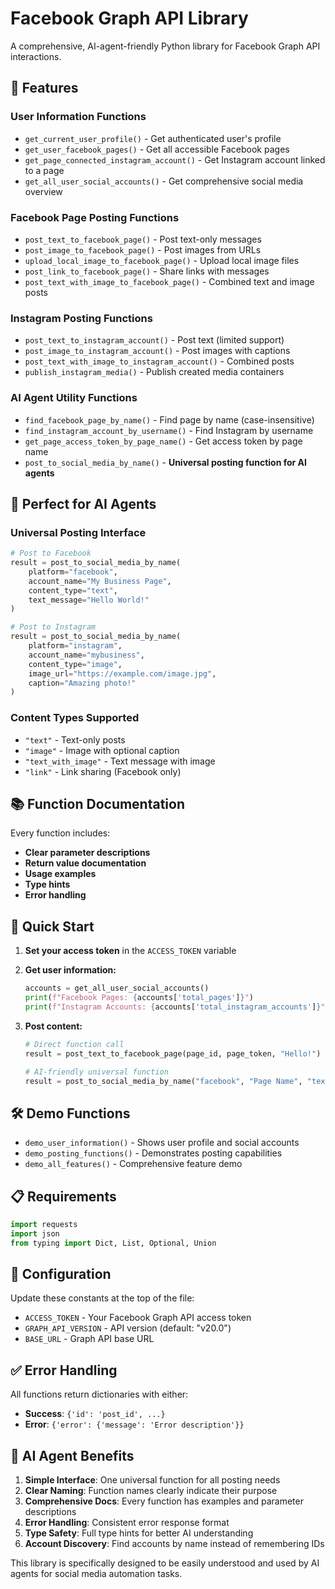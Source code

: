 # Facebook Graph API Library

A comprehensive, AI-agent-friendly Python library for Facebook Graph API interactions.

## 🎯 **Features**

### **User Information Functions**
- `get_current_user_profile()` - Get authenticated user's profile
- `get_user_facebook_pages()` - Get all accessible Facebook pages
- `get_page_connected_instagram_account()` - Get Instagram account linked to a page
- `get_all_user_social_accounts()` - Get comprehensive social media overview

### **Facebook Page Posting Functions**
- `post_text_to_facebook_page()` - Post text-only messages
- `post_image_to_facebook_page()` - Post images from URLs
- `upload_local_image_to_facebook_page()` - Upload local image files
- `post_link_to_facebook_page()` - Share links with messages
- `post_text_with_image_to_facebook_page()` - Combined text and image posts

### **Instagram Posting Functions**
- `post_text_to_instagram_account()` - Post text (limited support)
- `post_image_to_instagram_account()` - Post images with captions
- `post_text_with_image_to_instagram_account()` - Combined posts
- `publish_instagram_media()` - Publish created media containers

### **AI Agent Utility Functions**
- `find_facebook_page_by_name()` - Find page by name (case-insensitive)
- `find_instagram_account_by_username()` - Find Instagram by username
- `get_page_access_token_by_page_name()` - Get access token by page name
- `post_to_social_media_by_name()` - **Universal posting function for AI agents**

## 🤖 **Perfect for AI Agents**

### **Universal Posting Interface**
```python
# Post to Facebook
result = post_to_social_media_by_name(
    platform="facebook",
    account_name="My Business Page",
    content_type="text",
    text_message="Hello World!"
)

# Post to Instagram
result = post_to_social_media_by_name(
    platform="instagram", 
    account_name="mybusiness",
    content_type="image",
    image_url="https://example.com/image.jpg",
    caption="Amazing photo!"
)
```

### **Content Types Supported**
- `"text"` - Text-only posts
- `"image"` - Image with optional caption
- `"text_with_image"` - Text message with image
- `"link"` - Link sharing (Facebook only)

## 📚 **Function Documentation**

Every function includes:
- **Clear parameter descriptions**
- **Return value documentation** 
- **Usage examples**
- **Type hints**
- **Error handling**

## 🚀 **Quick Start**

1. **Set your access token** in the `ACCESS_TOKEN` variable
2. **Get user information:**
   ```python
   accounts = get_all_user_social_accounts()
   print(f"Facebook Pages: {accounts['total_pages']}")
   print(f"Instagram Accounts: {accounts['total_instagram_accounts']}")
   ```

3. **Post content:**
   ```python
   # Direct function call
   result = post_text_to_facebook_page(page_id, page_token, "Hello!")
   
   # AI-friendly universal function
   result = post_to_social_media_by_name("facebook", "Page Name", "text", text_message="Hello!")
   ```

## 🛠 **Demo Functions**

- `demo_user_information()` - Shows user profile and social accounts
- `demo_posting_functions()` - Demonstrates posting capabilities  
- `demo_all_features()` - Comprehensive feature demo

## 📋 **Requirements**

```python
import requests
import json
from typing import Dict, List, Optional, Union
```

## 🔧 **Configuration**

Update these constants at the top of the file:
- `ACCESS_TOKEN` - Your Facebook Graph API access token
- `GRAPH_API_VERSION` - API version (default: "v20.0")
- `BASE_URL` - Graph API base URL

## ✅ **Error Handling**

All functions return dictionaries with either:
- **Success**: `{'id': 'post_id', ...}`
- **Error**: `{'error': {'message': 'Error description'}}`

## 🎯 **AI Agent Benefits**

1. **Simple Interface**: One universal function for all posting needs
2. **Clear Naming**: Function names clearly indicate their purpose
3. **Comprehensive Docs**: Every function has examples and parameter descriptions
4. **Error Handling**: Consistent error response format
5. **Type Safety**: Full type hints for better AI understanding
6. **Account Discovery**: Find accounts by name instead of remembering IDs

This library is specifically designed to be easily understood and used by AI agents for social media automation tasks.

